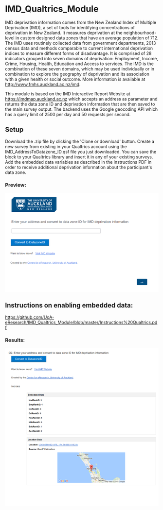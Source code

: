# IMD_Qualtrics_Module

IMD deprivation information comes from the New Zealand Index of Multiple Deprivation (IMD), a set of tools for identifying concentrations of deprivation in New Zealand. It measures deprivation at the neighbourhood-level in custom designed data zones that have an average population of 712. The IMD uses routinely collected data from government departments, 2013 census data and methods comparable to current international deprivation indices to measure different forms of disadvantage. It is comprised of 28 indicators grouped into seven domains of deprivation: Employment, Income, Crime, Housing, Health, Education and Access to services. The IMD is the combination of these seven domains, which may be used individually or in combination to explore the geography of deprivation and its association with a given health or social outcome. More information is available at http://www.fmhs.auckland.ac.nz/imd.

This module is based on the IMD Interactive Report Website at https://imdmap.auckland.ac.nz which accepts an address as parameter and returns the data zone ID and deprivation information that are then saved to the main survey output. The backend uses the Google geocoding API which has a query limit of 2500 per day and 50 requests per second.

## Setup

Download the .zip file by clicking the 'Clone or download' button. Create a new survey from existing in your Qualtrics account using the IMD_AddressToDatazone_ID.qsf file you just downloaded. You can save the block to your Qualtrics library and insert it in any of your existing surveys. Add the embedded data variables as described in the instructions PDF in order to receive additional deprivation information about the participant's data zone.

### Preview:
![Preview](https://github.com/UoA-eResearch/IMD_Qualtrics_Module/blob/master/Preview.PNG)

## Instructions on enabling embedded data: ##
https://github.com/UoA-eResearch/IMD_Qualtrics_Module/blob/master/Instructions%20Qualtrics.pdf

### Results:
![Results](https://github.com/UoA-eResearch/IMD_Qualtrics_Module/blob/master/Results.PNG)
